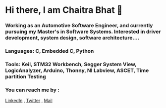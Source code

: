 # Hi there, I am Chaitra Bhat 👋

### Working as an Automotive Software Engineer, and currently pursuing my Master's in Software Systems. Interested in driver development, system design, software architecture.... 

### Languages:   C, Embedded C, Python  

### Tools:  Keil, STM32 Workbench, Segger System View, LogicAnalyzer, Arduino, Thonny, NI Labview, ASCET, Time partition Testing



### You can reach me by :

[LinkedIn](www.linkedin.com/in/chaitra-b-54a53814) , 
[Twitter](https://twitter.com/chaitra_bhat17) ,
[Mail](chaitrabhatganesh@gmail.com)

<!--
**Chaitra-bhat/Chaitra-bhat** is a ✨ _special_ ✨ repository because its `README.md` (this file) appears on your GitHub profile.

Here are some ideas to get you started:

- 🔭 I’m currently working on ...
- 🌱 I’m currently learning ...
- 👯 I’m looking to collaborate on ...
- 🤔 I’m looking for help with ...
- 💬 Ask me about ...
- 📫 How to reach me: ...
- 😄 Pronouns: ...
- ⚡ Fun fact: ...
-->
